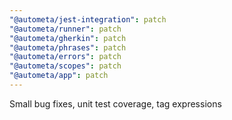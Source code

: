 ```yaml
---
"@autometa/jest-integration": patch
"@autometa/runner": patch
"@autometa/gherkin": patch
"@autometa/phrases": patch
"@autometa/errors": patch
"@autometa/scopes": patch
"@autometa/app": patch
---
```


Small bug fixes, unit test coverage, tag expressions
